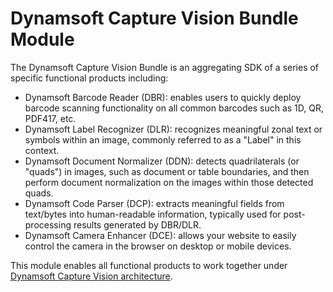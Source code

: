 # Dynamsoft Capture Vision Bundle Module 

The Dynamsoft Capture Vision Bundle is an aggregating SDK of a series of specific functional products including:
 
- Dynamsoft Barcode Reader (DBR): enables users to quickly deploy barcode scanning functionality on all common barcodes such as 1D, QR, PDF417, etc.
- Dynamsoft Label Recognizer (DLR): recognizes meaningful zonal text or symbols within an image, commonly referred to as a "Label" in this context.
- Dynamsoft Document Normalizer (DDN): detects quadrilaterals (or "quads") in images, such as document or table boundaries, and then perform document normalization on the images within those detected quads.
- Dynamsoft Code Parser (DCP): extracts meaningful fields from text/bytes into human-readable information, typically used for post-processing results generated by DBR/DLR.
- Dynamsoft Camera Enhancer (DCE): allows your website to easily control the camera in the browser on desktop or mobile devices.

This module enables all functional products to work together under [Dynamsoft Capture Vision architecture](https://www.dynamsoft.com/capture-vision/docs/web/programming/javascript/).
